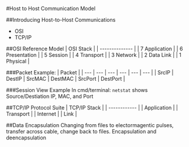 #Host to Host Communication Model

##Introducing Host-to-Host Communications
  * OSI
  * TCP/IP

##OSI Reference Model
| OSI Stack |
| -------------- |
| 7 Application |
| 6 Presentation |
| 5 Session |
| 4 Transport |
| 3 Network |
| 2 Data Link |
| 1 Physical |

###Packet Example:
| Packet |
| --- | --- | --- | --- | --- | --- |
| SrcIP | DestIP | SrcMAC | DestMAC | SrcPort | DestPort |

###Session View Example
In cmd/terminal: `netstat` shows Source/Destiation IP, MAC, and Port

##TCP/IP Protocol Suite
| TCP/IP Stack |
| ------------ |
| Application |
| Transport |
| Internet |
| Link |

##Data Encapsulation
Changing from files to electormagentic pulses, transfer across cable, change back to files.
Encapsulation and deencapsulation

